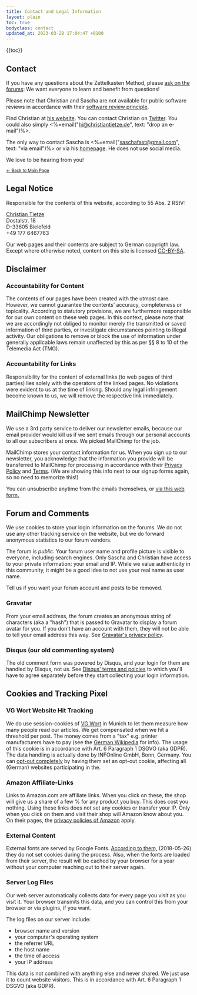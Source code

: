 ```yaml
---
title: Contact and Legal Information
layout: plain
toc: true
bodyclass: contact
updated_at: 2023-03-28 17:04:47 +0100
---
```


{{toc}}


## Contact ##

If you have any questions about the Zettelkasten Method, please <a href="https://forum.zettelkasten.de/">ask on the forums</a>: We want everyone to learn and benefit from questions!

<aside class="note">
    <p>Please note that Christian and Sascha are not available for public software reviews in accordance with their <a href="/our-software-review-policy/">software review principle</a>.</p>
</aside>

Find Christian at <a href="http://christiantietze.de" title="Christian Tietze">his website</a>.
You can contact Christian on
<a href="https://twitter.com/ctietze">Twitter</a>.
You could also simply <%=email("hi@christiantietze.de", text: "drop an e-mail")%>.

The only way to contact Sascha is <%=email("saschafast@gmail.com", text: "via email")%> or via his <a href="http://saschafast.de" lang="de">homepage</a>. He does not use social media.

We love to be hearing from you!

<small><a href="/">&larr; Back to Main Page</a></small>


## Legal Notice ##

Responsible for the contents of this website, according to 55 Abs. 2 RStV:

<p class="vcard">
  <span class="fn"><a href="mailto:christian.tietze@gmail.com" class="email">Christian Tietze</a></span><br/>
  <span class="adr home"><span class="street-address">Dostalstr. 18</span><br/>
  <span class="postal-code">D-33605</span> <span class="locality">Bielefeld</span></span><br/>
  <span class="mobile">+49 177 6467763</span>
</p>

Our web pages and their contents are subject to German copyrigth law. Except where otherwise noted, content on this site is licensed <a rel="license" href="http://creativecommons.org/licenses/by-sa/4.0/">CC-BY-SA</a>.



## Disclaimer ##

### Accountability for Content ###

The contents of our pages have been created with the utmost care. However, we cannot guarantee the contents’ accuracy, completeness or topicality. According to statutory provisions, we are furthermore responsible for our own content on these web pages. In this context, please note that we are accordingly not obliged to monitor merely the transmitted or saved information of third parties, or investigate circumstances pointing to illegal activity. Our obligations to remove or block the use of information under generally applicable laws remain unaffected by this as per §§ 8 to 10 of the Telemedia Act (TMG).

### Accountability for Links ###

Responsibility for the content of external links (to web pages of third parties) lies solely with the operators of the linked pages. No violations were evident to us at the time of linking. Should any legal infringement become known to us, we will remove the respective link immediately.



## MailChimp Newsletter ##

We use a 3rd party service to deliver our newsletter emails, because our email provider would kill us if we sent emails through our personal accounts to all our subscribers at once. We picked MailChimp for the job.

MailChimp stores your contact information for us. When you sign up to our newsletter, you acknowledge that the information you provide will be transferred to MailChimp for processing in accordance with their [Privacy Policy](https://mailchimp.com/legal/privacy/) and [Terms](https://mailchimp.com/legal/terms/). (We are showing this info next to our signup forms again, so no need to memorize this!)

You can unsubscribe anytime from the emails themselves, or [via this web form.](https://christiantietze.us5.list-manage.com/unsubscribe?u=9aad95d757e454078fe42ae23&id=d06cc48a0f)



## Forum and Comments ##

We use cookies to store your login information on the forums. We do not use any other tracking service on the website, but we do forward anonymous statistics to our forum vendors.

The forum is _public._ Your forum user name and profile picture is visible to everyone, including search engines. Only Sascha and Christian have access to your private information: your email and IP. While we value authenticity in this community, it might be a good idea to not use your real name as user name.

Tell us if you want your forum account and posts to be removed.

### Gravatar ###

From your email address, the forum creates an anonymous string of characters (aka a "hash") that is passed to Gravatar to display a forum avatar for you. If you don't have an account with them, they will not be able to tell your email address this way. See <a href="https://automattic.com/privacy/">Gravatar's privacy policy</a>.

### Disqus (our old commenting system) ###

The old comment form was powered by Disqus, and your login for them are handled by Disqus, not us. See <a href="https://help.disqus.com/terms-and-policies">Disqus' terms and polcies</a> to which you'll have to agree separately before they start collecting your login information.</p>




## Cookies and Tracking Pixel ##

### VG Wort Website Hit Tracking ###

We do use session-cookies of <a href="http://vgwort.de/">VG Wort</a> in Munich to let them measure how many people read our articles. We get compensated when we hit a threshold per post. The money comes from a "tax" e.g. printer manufacturers have to pay (see the <a href="https://de.wikipedia.org/wiki/Verwertungsgesellschaft_Wort">German Wikipedia</a> for info). The usage of this cookie is in accordance with Art. 6 Paragraph 1 DSGVO (aka GDPR). The data handling is actually done by INFOnline GmbH, Bonn, Germany. You can <a href="http://optout.ioam.de">opt-out completely</a> by having them set an opt-out cookie, affecting all (German) websites participating in the.


### Amazon Affiliate-Links ###

Links to Amazon.com are affiliate links. When you click on these, the shop will give us a share of a few % for any product you buy. This does cost you nothing. Using these links does not set any cookies or transfer your IP. Only when you click on them and visit their shop will Amazon know about you. On their pages, the <a href="https://www.amazon.com/gp/help/customer/display.html/ref=footer_privacy?ie=UTF8&nodeId=468496">privacy policies of Amazon</a> apply.


### External Content ###

External fonts are served by Google Fonts. <a href="https://developers.google.com/fonts/faq#what_does_using_the_google_fonts_api_mean_for_the_privacy_of_my_users">According to them,</a> (2018-05-26) they do not set cookies during the process. Also, when the fonts are loaded from their server, the result will be cached by your browser for a year without your computer reaching out to their server again.


### Server Log Files ###

Our web server automatically collects data for every page you visit as you visit it. Your browser transmits this data, and you can control this from your browser or via plugins, if you want.

The log files on our server include:

- browser name and version
- your computer's operating system
- the referrer URL
- the host name
- the time of access
- your IP address

This data is not combined with anything else and never shared. We just use it to count website visitors. This is in accordance with Art. 6 Paragraph 1 DSGVO (aka GDPR).
